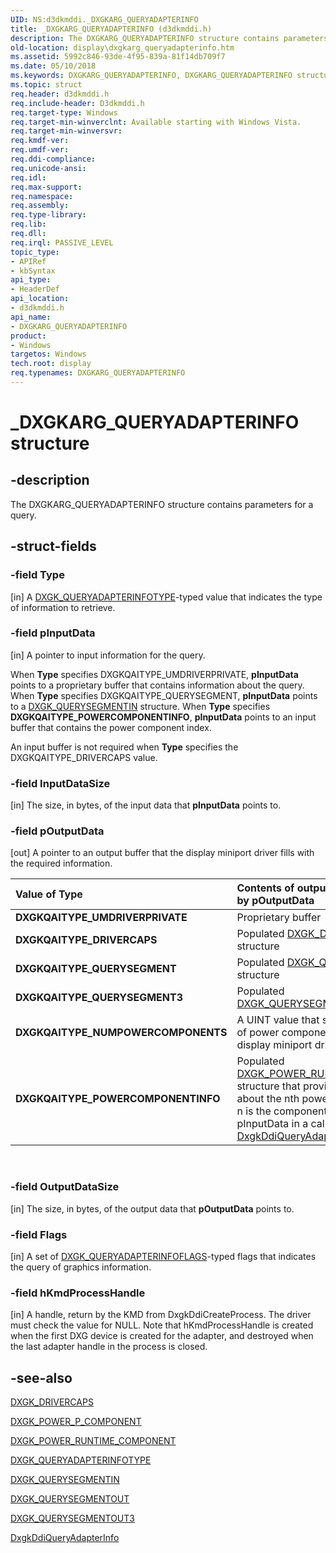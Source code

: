 ```yaml
---
UID: NS:d3dkmddi._DXGKARG_QUERYADAPTERINFO
title: _DXGKARG_QUERYADAPTERINFO (d3dkmddi.h)
description: The DXGKARG_QUERYADAPTERINFO structure contains parameters for a query.
old-location: display\dxgkarg_queryadapterinfo.htm
ms.assetid: 5992c846-93de-4f95-839a-81f14db709f7
ms.date: 05/10/2018
ms.keywords: DXGKARG_QUERYADAPTERINFO, DXGKARG_QUERYADAPTERINFO structure [Display Devices], DmStructs_82a38a66-d65c-4b88-be6d-974590e9472a.xml, _DXGKARG_QUERYADAPTERINFO, d3dkmddi/DXGKARG_QUERYADAPTERINFO, display.dxgkarg_queryadapterinfo
ms.topic: struct
req.header: d3dkmddi.h
req.include-header: D3dkmddi.h
req.target-type: Windows
req.target-min-winverclnt: Available starting with Windows Vista.
req.target-min-winversvr:
req.kmdf-ver:
req.umdf-ver:
req.ddi-compliance:
req.unicode-ansi:
req.idl:
req.max-support:
req.namespace:
req.assembly:
req.type-library:
req.lib:
req.dll:
req.irql: PASSIVE_LEVEL
topic_type:
- APIRef
- kbSyntax
api_type:
- HeaderDef
api_location:
- d3dkmddi.h
api_name:
- DXGKARG_QUERYADAPTERINFO
product:
- Windows
targetos: Windows
tech.root: display
req.typenames: DXGKARG_QUERYADAPTERINFO
---
```


# _DXGKARG_QUERYADAPTERINFO structure


## -description


The DXGKARG_QUERYADAPTERINFO structure contains parameters for a query.


## -struct-fields




### -field Type

[in] A <a href="https://msdn.microsoft.com/library/windows/hardware/ff562010">DXGK_QUERYADAPTERINFOTYPE</a>-typed value that indicates the type of information to retrieve.


### -field pInputData

[in] A pointer to input information for the query.

When <b>Type</b> specifies DXGKQAITYPE_UMDRIVERPRIVATE, <b>pInputData</b> points to a proprietary buffer that contains information about the query. When <b>Type</b> specifies DXGKQAITYPE_QUERYSEGMENT, <b>pInputData</b> points to a <a href="https://msdn.microsoft.com/library/windows/hardware/ff562015">DXGK_QUERYSEGMENTIN</a> structure. When <b>Type</b> specifies <b>DXGKQAITYPE_POWERCOMPONENTINFO</b>, <b>pInputData</b> points to an input buffer that contains the power component index.

An input buffer is not required when <b>Type</b> specifies the DXGKQAITYPE_DRIVERCAPS value.


### -field InputDataSize

[in] The size, in bytes, of the input data that <b>pInputData</b> points to.


### -field pOutputData

[out] A pointer to an output buffer that the display miniport driver fills with the required information.

| **Value of Type** | **Contents of output buffer pointed to by pOutputData** |
|:--|:--|
| **DXGKQAITYPE_UMDRIVERPRIVATE** | Proprietary buffer |
| **DXGKQAITYPE_DRIVERCAPS** | Populated [DXGK_DRIVERCAPS](https://msdn.microsoft.com/library/windows/hardware/ff561062) structure | 
| **DXGKQAITYPE_QUERYSEGMENT** | Populated [DXGK_QUERYSEGMENTOUT](https://msdn.microsoft.com/library/windows/hardware/ff562018) structure | 
| **DXGKQAITYPE_QUERYSEGMENT3** | Populated [DXGK_QUERYSEGMENTOUT3](https://msdn.microsoft.com/library/windows/hardware/hh464082)  structure |
| **DXGKQAITYPE_NUMPOWERCOMPONENTS** | A UINT value that specifies the number of power components used by the display miniport driver. |
| **DXGKQAITYPE_POWERCOMPONENTINFO** | Populated [DXGK_POWER_RUNTIME_COMPONENT](https://msdn.microsoft.com/library/windows/hardware/hh464073) structure that provides information about the nth power component, where n is the component index specified by pInputData in a call to the [DxgkDdiQueryAdapterInfo](https://msdn.microsoft.com/f2f4c54c-7413-48e5-a165-d71f35642b6c)  function. |
 
### -field OutputDataSize

[in] The size, in bytes, of the output data that <b>pOutputData</b> points to.


### -field Flags

[in] A set of <a href="..\d3dkmddi\ns-d3dkmddi-_dxgk_queryadapterinfoflags.md">DXGK_QUERYADAPTERINFOFLAGS</a>-typed flags that indicates the query of graphics information.

### -field hKmdProcessHandle

[in] A handle, return by the KMD from DxgkDdiCreateProcess. The driver must check the value for NULL. Note that hKmdProcessHandle is created when the first DXG device is created for the adapter, and destroyed when the last adapter handle in the process is closed.


## -see-also




<a href="https://msdn.microsoft.com/library/windows/hardware/ff561062">DXGK_DRIVERCAPS</a>



<a href="https://msdn.microsoft.com/library/windows/hardware/dn268634">DXGK_POWER_P_COMPONENT</a>



<a href="https://msdn.microsoft.com/library/windows/hardware/hh464073">DXGK_POWER_RUNTIME_COMPONENT</a>



<a href="https://msdn.microsoft.com/library/windows/hardware/ff562010">DXGK_QUERYADAPTERINFOTYPE</a>



<a href="https://msdn.microsoft.com/library/windows/hardware/ff562015">DXGK_QUERYSEGMENTIN</a>



<a href="https://msdn.microsoft.com/library/windows/hardware/ff562018">DXGK_QUERYSEGMENTOUT</a>



<a href="https://msdn.microsoft.com/library/windows/hardware/hh464082">DXGK_QUERYSEGMENTOUT3</a>



<a href="https://msdn.microsoft.com/f2f4c54c-7413-48e5-a165-d71f35642b6c">DxgkDdiQueryAdapterInfo</a>
 

 

